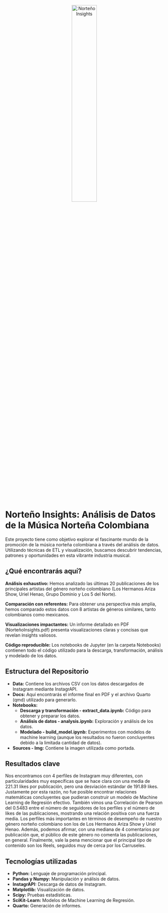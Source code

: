 <p align="center">
  <img src="https://github.com/juanramosdataexpert/NortenoInsights/blob/main/Src/Img/Norte.jpg" alt="Norteño Insights" width="40%"">
</p>

# Norteño Insights: Análisis de Datos de la Música Norteña Colombiana

Este proyecto tiene como objetivo explorar el fascinante mundo de la promoción de la música norteña colombiana a través del análisis de datos. Utilizando técnicas de ETL y visualización, buscamos descubrir tendencias, patrones y oportunidades en esta vibrante industria musical.

## ¿Qué encontrarás aquí?
**Análisis exhaustivo:** Hemos analizado las últimas 20 publicaciones de los principales artistas del género norteño colombiano (Los Hermanos Ariza Show, Uriel Henao, Grupo Dominio y Los 5 del Norte).

**Comparación con referentes:** Para obtener una perspectiva más amplia, hemos comparado estos datos con 8 artistas de géneros similares, tanto colombianos como mexicanos.

**Visualizaciones impactantes:** Un informe detallado en PDF (NorteñoInsights.pdf) presenta visualizaciones claras y concisas que revelan insights valiosos.

**Código reproducible:** Los notebooks de Jupyter (en la carpeta Notebooks) contienen todo el código utilizado para la descarga, transformación, análisis y modelado de los datos.

## Estructura del Repositorio
- **Data:** Contiene los archivos CSV con los datos descargados de Instagram mediante InstagrAPI.
- **Docs:** Aquí encontrarás el informe final en PDF y el archivo Quarto (qmd) utilizado para generarlo.
- **Notebooks:**
  - **Descarga y transformación - extract_data.ipynb:** Código para obtener y preparar los datos.
  - **Análisis de datos - analysis.ipynb:** Exploración y análisis de los datos.
  - **Modelado - build_model.ipynb:** Experimentos con modelos de machine learning (aunque los resultados no fueron concluyentes debido a la limitada cantidad de datos).
- **Sources - Img:** Contiene la imagen utilizada como portada.

## Resultados clave
Nos encontramos con 4 perfiles de Instagram muy diferentes, con particularidades muy específicas que se hace clara con una media de 221.31 likes por publicación, pero una desviación estándar de 191.89 likes. Justamente por esta razón, no fue posible encontrar relaciones matemáticas concluyentes que pudieran construir un modelo de Machine Learning de Regresión efectivo. También vimos una Correlación de Pearson del 0.5483 entre el número de seguidores de los perfiles y el número de likes de las publicaciones, mostrando una relación positiva con una fuerza media. Los perfiles más importantes en términos de desempeño de nuestro género norteño colombiano son los de Los Hermanos Ariza Show y Uriel Henao. Además, podemos afirmar, con una mediana de 4 comentarios por publicación que, el público de este género no comenta las publicaciones, en general. Finalmente, vale la pena mencionar que el principal tipo de contenido son los Reels, seguidos muy de cerca por los Carruseles.

## Tecnologías utilizadas
- **Python:** Lenguaje de programación principal.
- **Pandas y Numpy:** Manipulación y análisis de datos.
- **InstagrAPI:** Descarga de datos de Instagram.
- **Matplotlib:** Visualización de datos.
- **Scipy:** Pruebas estadísticas.
- **SciKit-Learn:** Modelos de Machine Learning de Regresión.
- **Quarto:** Generación de informes.
